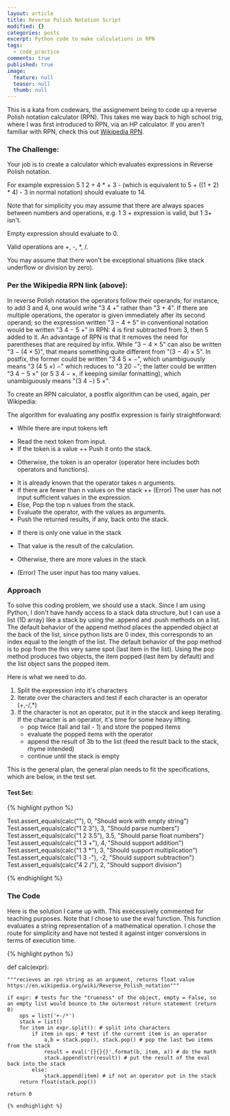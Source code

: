 ```yaml
---
layout: article
title: Reverse Polish Notation Script
modified: {}
categories: posts
excerpt: Python code to make calculations in RPN
tags: 
  - code_practice
comments: true
published: true
image: 
  feature: null
  teaser: null
  thumb: null
---
```


This is a kata from codewars, the assignement being to code up a reverse Polish notation calculator (RPN).  This takes me way back to high school trig, where I was first introduced to RPN, via an HP calculator.  If you aren't familiar with RPN, check this out [Wikipedia RPN](https://en.wikipedia.org/wiki/Reverse_Polish_notation).  

### The Challenge:

Your job is to create a calculator which evaluates expressions in Reverse Polish notation.

For example expression 5 1 2 + 4 * + 3 - (which is equivalent to 5 + ((1 + 2) * 4) - 3 in normal notation) should evaluate to 14.

Note that for simplicity you may assume that there are always spaces between numbers and operations, e.g. 1 3 + expression is valid, but 1 3+ isn't.

Empty expression should evaluate to 0.

Valid operations are +, -, *, /.

You may assume that there won't be exceptional situations (like stack underflow or division by zero).

### Per the Wikipedia RPN link (above):

In reverse Polish notation the operators follow their operands; for instance, to add 3 and 4, one would write "3 4 +" rather than "3 + 4". If there are multiple operations, the operator is given immediately after its second operand; so the expression written "3 − 4 + 5" in conventional notation would be written "3 4 − 5 +" in RPN: 4 is first subtracted from 3, then 5 added to it. An advantage of RPN is that it removes the need for parentheses that are required by infix. While "3 − 4 × 5" can also be written "3 − (4 × 5)", that means something quite different from "(3 − 4) × 5". In postfix, the former could be written "3 4 5 × −", which unambiguously means "3 (4 5 ×) −" which reduces to "3 20 −"; the latter could be written "3 4 − 5 ×" (or 5 3 4 − ×, if keeping similar formatting), which unambiguously means "(3 4 −) 5 ×".

To create an RPN calculator, a postfix algorithm can be used, again, per Wikipedia:

The algorithm for evaluating any postfix expression is fairly straightforward:

- While there are input tokens left
+ Read the next token from input.
+ If the token is a value
++ Push it onto the stack.
- Otherwise, the token is an operator (operator here includes both operators and functions).
+ It is already known that the operator takes n arguments.
+ If there are fewer than n values on the stack
++ (Error) The user has not input sufficient values in the expression.
+ Else, Pop the top n values from the stack.
+ Evaluate the operator, with the values as arguments.
+ Push the returned results, if any, back onto the stack.
- If there is only one value in the stack
+ That value is the result of the calculation.
- Otherwise, there are more values in the stack
+ (Error) The user input has too many values.

### Approach

To solve this coding problem, we should use a stack.  Since I am using Python, I don't have handy access to a stack data structure, but I can use a list (1D array) like a stack by using the .append and .push methods on a list.  The default behavior of the append method places the appended object at the back of the list, since python lists are 0 index, this corresponds to an index equal to the length of the list.  The default behavior of the pop method is to pop from the this very same spot (last item in the list).  Using the pop method produces two objects, the item popped (last item by default) and the list object sans the popped item.

Here is what we need to do.
1. Split the expression into it's characters
2. Iterate over the characters and test if each character is an operator (+,-/,*)
3. If the character is not an operator, put it in the stacck and keep iterating.  If the character is an operator, it's time for some heavy lifting.
	+ pop twice (tail and tail - 1) and store the popped items
    + evaluate the popped items with the operator
    + append the result of 3b to the list (feed the result back to the stack, rhyme intended)
    + continue until the stack is empty
    
This is the general plan, the general plan needs to fit the specifications, which are below, in the test set.


#### Test Set:

{% highlight python %}

Test.assert_equals(calc(""), 0, "Should work with empty string")
Test.assert_equals(calc("1 2 3"), 3, "Should parse numbers")
Test.assert_equals(calc("1 2 3.5"), 3.5, "Should parse float numbers")
Test.assert_equals(calc("1 3 +"), 4, "Should support addition")
Test.assert_equals(calc("1 3 *"), 3, "Should support multiplication")
Test.assert_equals(calc("1 3 -"), -2, "Should support subtraction")
Test.assert_equals(calc("4 2 /"), 2, "Should support division") 


{% endhighlight %}

### The Code
Here is the solution I came up with.  This execessively commented for teaching purposes.  Note that I chose to use the eval function. This function evaluates a string representation of a mathematical operation. I chose the route for simplicity and have not tested it against intger conversions in terms of execution time.

{% highlight python %}

def calc(expr):
    
    """recieves an rpn string as an argument, returns float value
    https://en.wikipedia.org/wiki/Reverse_Polish_notation"""
    
    if expr: # tests for the "trueness" of the object, empty = False, so an empty list would bounce to the outermost return statement (return 0)
        ops = list('+-/*')
        stack = list()
        for item in expr.split(): # split into characters
            if item in ops: # test if the current item is an operator
                a,b = stack.pop(), stack.pop() # pop the last two items from the stack
                result = eval('{}{}{}'.format(b, item, a)) # do the math
                stack.append(str(result)) # put the result of the eval back into the stack
            else:
                stack.append(item) # if not an operator put in the stack
        return float(stack.pop())
    
    return 0
    
    {% endhighlight %}
